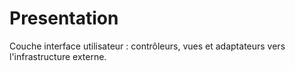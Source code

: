 # Presentation
Couche interface utilisateur : contrôleurs, vues et adaptateurs vers l'infrastructure externe.

